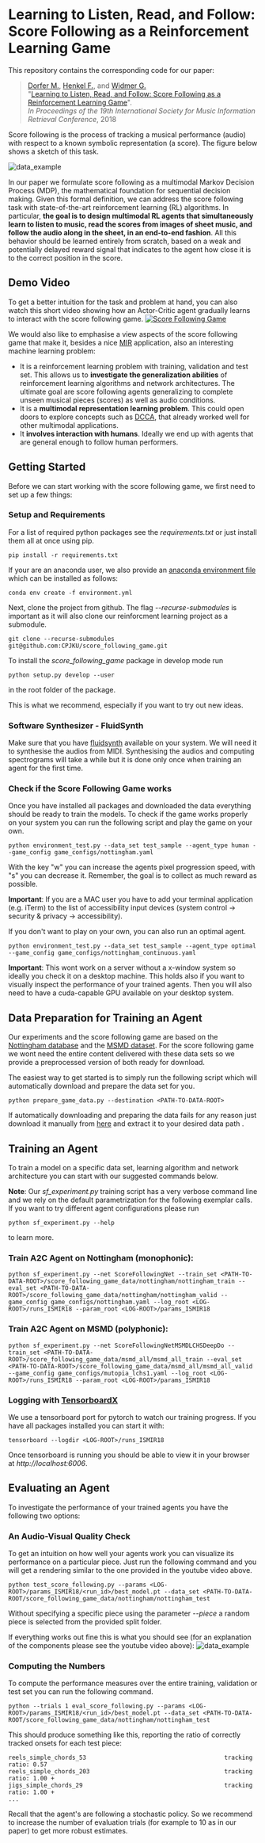 # Learning to Listen, Read, and Follow:<br>Score Following as a Reinforcement Learning Game

This repository contains the corresponding code for our paper:

>[Dorfer M.](https://www.jku.at/en/institute-of-computational-perception/about-us/people/matthias-dorfer/), [Henkel F.](https://www.jku.at/en/institute-of-computational-perception/about-us/people/florian-henkel/), and [Widmer G.](https://www.jku.at/en/institute-of-computational-perception/about-us/people/gerhard-widmer/)<br>
"[Learning to Listen, Read, and Follow: Score Following as a Reinforcement Learning Game](https://arxiv.org/pdf/1807.06391.pdf)".<br>
*In Proceedings of the 19th International Society for Music Information Retrieval Conference*, 2018

Score following is the process of tracking a
musical performance (audio) with respect to
a known symbolic representation (a score).
The figure below shows a sketch of this task.

![data_example](score_following.png)

In our paper we formulate score following
as a multimodal Markov Decision Process (MDP),
the mathematical foundation for sequential decision making.
Given this formal definition,
we can address the score following task with state-of-the-art reinforcement learning (RL) algorithms.
In particular, **the goal is to design multimodal RL agents
that simultaneously learn to listen to music,
read the scores from images of sheet music,
and follow the audio along in the sheet, in an end-to-end fashion**.
All this behavior should be learned entirely from scratch,
based on a weak and potentially delayed reward signal
that indicates to the agent how close it is to the correct position in the score.

## Demo Video
To get a better intuition for the task and problem at hand,
you can also watch this short video showing how an Actor-Critic agent gradually learns to
interact with the score following game.
[![Score Following Game](http://img.youtube.com/vi/COPNciY510g/0.jpg)](https://www.youtube.com/watch?v=COPNciY510g)

We would also like to emphasise a view aspects of the score following game that make it,
besides a nice [MIR](https://en.wikipedia.org/wiki/Music_information_retrieval) application,
also an interesting machine learning problem:
- It is a reinforcement learning problem with training, validation and test set.
This allows us to **investigate the generalization abilities**
of reinforcement learning algorithms and network architectures.
The ultimate goal are score following agents generalizing to complete unseen musical pieces (scores)
as well as audio conditions.
- It is a **multimodal representation learning problem**.
This could open doors to explore concepts such as [DCCA](http://proceedings.mlr.press/v28/andrew13.html),
that already worked well for other multimodal applications.
- It **involves interaction with humans**.
Ideally we end up with agents that are general enough to follow human performers.

## Getting Started
Before we can start working with the score following game,
we first need to set up a few things:

### Setup and Requirements
For a list of required python packages see the *requirements.txt*
or just install them all at once using pip.
```
pip install -r requirements.txt
```

If your are an anaconda user,
we also provide an [anaconda environment file](https://conda.io/docs/user-guide/tasks/manage-environments.html#creating-an-environment-from-an-environment-yml-file)
which can be installed as follows:
```
conda env create -f environment.yml
```

Next, clone the project from github.
The flag *--recurse-submodules* is important as it will also clone our reinforcment learning project
as a submodule.
```
git clone --recurse-submodules git@github.com:CPJKU/score_following_game.git
```

To install the *score_following_game* package in develop mode run
```
python setup.py develop --user
```
in the root folder of the package.

This is what we recommend, especially if you want to try out new ideas.

### Software Synthesizer - FluidSynth
Make sure that you have [fluidsynth](http://www.fluidsynth.org/) available on your system.
We will need it to synthesise the audios from MIDI.
Synthesising the audios and computing spectrograms will take a while
but it is done only once when training an agent for the first time.

### Check if the Score Following Game works
Once you have installed all packages and downloaded the data
everything should be ready to train the models.
To check if the game works properly on your system you can run the following script and
play the game on your own.
```
python environment_test.py --data_set test_sample --agent_type human --game_config game_configs/nottingham.yaml
```
With the key "w" you can increase the agents pixel progression speed,
with "s" you can decrease it.
Remember, the goal is to collect as much reward as possible.

**Important**: If you are a MAC user you have to add your terminal application (e.g. iTerm)
to the list of accessibility input devices (system control -> security & privacy -> accessibility).

If you don't want to play on your own,
you can also run an optimal agent.
```
python environment_test.py --data_set test_sample --agent_type optimal --game_config game_configs/nottingham_continuous.yaml
```

**Important**: This wont work on a server without a x-window system
so ideally you check it on a desktop machine.
This holds also if you want to visually inspect the performance of your trained agents.
Then you will also need to have a cuda-capable GPU available on your desktop system.

## Data Preparation for Training an Agent
Our experiments and the score following game
are based on the [Nottingham database](https://ifdo.ca/~seymour/nottingham/nottingham.html)
and the [MSMD dataset](https://github.com/CPJKU/msmd).
For the score following game we wont need the entire content delivered with these data sets
so we provide a preprocessed version of both ready for download.

The easiest way to get started is to simply run the following script
which will automatically download and prepare the data set for you.
```
python prepare_game_data.py --destination <PATH-TO-DATA-ROOT>
```
If automatically downloading and preparing the data fails for any reason
just download it manually from [here](http://drive.jku.at/ssf/s/readFile/share/5691/-1682982240985647822/publicLink/score_following_game_data.tar.gz)
and extract it to your desired data path <PATH-TO-DATA-ROOT>.

## Training an Agent
To train a model on a specific data set, learning algorithm and network architecture
you can start with our suggested commands below.

**Note**: Our *sf_experiment.py* training script has a very verbose command line
and we rely on the default parametrization for the following exemplar calls.
If you want to try different agent configurations please run
```
python sf_experiment.py --help
```
to learn more.

### Train A2C Agent on Nottingham (monophonic):
```
python sf_experiment.py --net ScoreFollowingNet --train_set <PATH-TO-DATA-ROOT>/score_following_game_data/nottingham/nottingham_train --eval_set <PATH-TO-DATA-ROOT>/score_following_game_data/nottingham/nottingham_valid --game_config game_configs/nottingham.yaml --log_root <LOG-ROOT>/runs_ISMIR18 --param_root <LOG-ROOT>/params_ISMIR18
```

### Train A2C Agent on MSMD (polyphonic):
```
python sf_experiment.py --net ScoreFollowingNetMSMDLCHSDeepDo --train_set <PATH-TO-DATA-ROOT>/score_following_game_data/msmd_all/msmd_all_train --eval_set <PATH-TO-DATA-ROOT>/score_following_game_data/msmd_all/msmd_all_valid --game_config game_configs/mutopia_lchs1.yaml --log_root <LOG-ROOT>/runs_ISMIR18 --param_root <LOG-ROOT>/params_ISMIR18
```

### Logging with [TensorboardX](https://github.com/lanpa/tensorboard-pytorch)

We use a tensorboard port for pytorch to watch our training progress.
If you have all packages installed you can start it with:
```
tensorboard --logdir <LOG-ROOT>/runs_ISMIR18
```

Once tensorboard is running you should be able to view it in your browser at *http://localhost:6006*.


## Evaluating an Agent

To investigate the performance of your trained agents you have the following two options:

### An Audio-Visual Quality Check
To get an intuition on how well your agents work
you can visualize its performance on a particular piece.
Just run the following command and you will get a rendering
similar to the one provided in the youtube video above.
```
python test_score_following.py --params <LOG-ROOT>/params_ISMIR18/<run_id>/best_model.pt --data_set <PATH-TO-DATA-ROOT/score_following_game_data/nottingham/nottingham_test
```
Without specifying a specific piece using the parameter *--piece <PIECE-NAME>*
a random piece is selected from the provided split folder.

If everything works out fine this is what you should see
(for an explanation of the components please see the youtube video above):
![data_example](sfg_screen_example.png)

### Computing the Numbers
To compute the performance measures over the entire training, validation or test set
you can run the following command.
```
python --trials 1 eval_score_following.py --params <LOG-ROOT>/params_ISMIR18/<run_id>/best_model.pt --data_set <PATH-TO-DATA-ROOT/score_following_game_data/nottingham/nottingham_test
```
This should produce something like this, reporting the ratio of correctly tracked onsets for each test piece:
```
reels_simple_chords_53                                       tracking ratio: 0.57
reels_simple_chords_203                                      tracking ratio: 1.00 +
jigs_simple_chords_29                                        tracking ratio: 1.00 +
...
```

Recall that the agent's are following a stochastic policy.
So we recommend to increase the number of evaluation trials (for example to 10 as in our paper)
to get more robust estimates.
